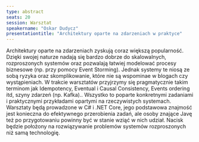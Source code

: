 ```yaml
---
type: abstract
seats: 20
session: Warsztat
speakername: "Oskar Dudycz"
presentationtitle: "Architektury oparte na zdarzeniach w praktyce"
---
```

Architektury oparte na zdarzeniach zyskują coraz większą popularność. Dzięki swojej naturze nadają się bardzo dobrze do skalowalnych, rozproszonych systemów oraz pozwalają łatwiej modelować procesy biznesowe (np. przy pomocy Event Storming). Jednak systemy te niosą ze sobą ryzyka oraz skomplikowanie, które nie są wspominae w blogach czy wystąpieniach. W trakcie warsztatów przyjrzymy się pragmatycznie takim terminom jak Idempotency, Eventual i Causal Consistency, Events ordering itd, szyny zdarzeń (np. Kafka).. Wszystko to poparte konkretnymi zadaniami i praktycznymi przykładami opartymi na rzeczywistych systemach. Warsztaty będą prowadzone w C# i .NET Core, jego podstawowa znajmość jest konieczna do efektywnego przerobienia zadań, ale osoby znające Javę też po przygotowaniu powinny być w stanie wziąć w nich udział. Nacisk będzie położony na rozwiązywanie problemów systemów rozproszonych niż samą technologię.
